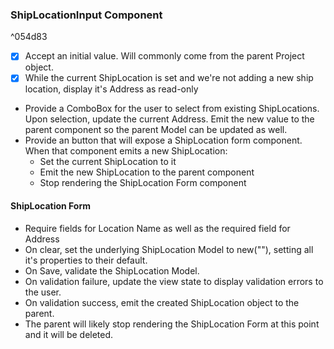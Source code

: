 

### ShipLocationInput Component

^054d83

- [x] Accept an initial value. Will commonly come from the parent Project object.
- [x] While the current ShipLocation is set and we're not adding a new ship location, display it's Address as read-only
- Provide a ComboBox for the user to select from existing ShipLocations. Upon selection, update the current Address. Emit the new value to the parent component so the parent Model can be updated as well.
- Provide an button that will expose a ShipLocation form component. When that component emits a new ShipLocation: 
	- Set the current ShipLocation to it
	- Emit the new ShipLocation to the parent component
	- Stop rendering the ShipLocation Form component

#### ShipLocation Form

- Require fields for Location Name as well as the required field for Address
- On clear, set the underlying ShipLocation Model to new(""), setting all it's properties to their default.
- On Save, validate the ShipLocation Model.
- On validation failure, update the view state to display validation errors to the user.
- On validation success, emit the created ShipLocation object to the parent.
- The parent will likely stop rendering the ShipLocation Form at this point and it will be deleted.


